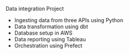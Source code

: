 Data integration Project

- Ingesting data from three APIs using Python
- Data transformation using dbt
- Database setup in AWS
- Data reporting using Tableau
- Orchestration using Prefect
